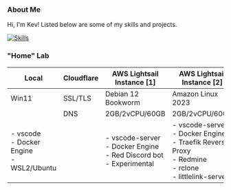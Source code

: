 ### About Me

Hi, I'm Kev! Listed below are some of my skills and projects.

[![Skills](https://skillicons.dev/icons?i=ansible,apple,aws,azure,bash,cloudflare,debian,discord,bots,docker,git,github,gitlab,grafana,kali,linux,md,mysql,nginx,postgres,powershell,py,rails,raspberrypi,redhat,ruby,terraform,ubuntu,vscode,windows)](https://skillicons.dev)

### "Home" Lab

| Local          | Cloudflare | AWS Lightsail Instance [1]                                        | AWS Lightsail Instance [2]                                |
|----------------|------------|-------------------------------------------------------------------|-----------------------------------------------------------|
| Win11          | SSL/TLS    | Debian 12 Bookworm                                                | Amazon Linux 2023                                         |
|                | DNS        | 2GB/2vCPU/60GB                                     | 2GB/2vCPU/60GB                             |
| - vscode<br>- Docker Engine<br>- WSL2/Ubuntu               |            | - vscode-server<br>- Docker Engine<br>- Red Discord bot<br>- Experimental | - vscode-server<br>- Docker Engine<br>- Traefik Reverse Proxy<br>- Redmine<br>- rclone<br>- littlelink-server |
